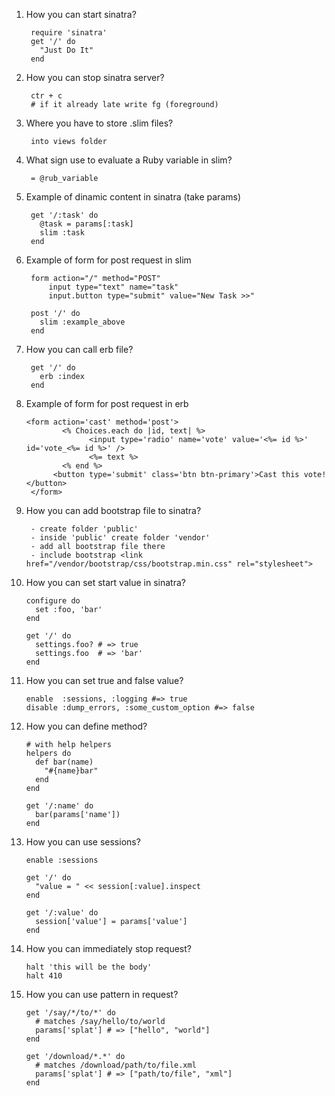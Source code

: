 1. How you can start sinatra?
        
        require 'sinatra' 
        get '/' do 
          "Just Do It" 
        end
2. How you can stop sinatra server?
        
        ctr + c
        # if it already late write fg (foreground)
3. Where you have to store .slim files?
        
        into views folder 
4. What sign use to evaluate a Ruby variable in slim?

        = @rub_variable
5. Example of dinamic content in sinatra (take params)
        
        get '/:task' do
          @task = params[:task]
          slim :task
        end
6. Example of form for post request in slim 
        
        form action="/" method="POST"
            input type="text" name="task"
            input.button type="submit" value="New Task >>"
        
        post '/' do
          slim :example_above
        end
7. How you can call erb file?
        
        get '/' do
          erb :index
        end
8.  Example of form for post request in erb
        
        <form action='cast' method='post'>
                <% Choices.each do |id, text| %>
                      <input type='radio' name='vote' value='<%= id %>' id='vote_<%= id %>' />
                      <%= text %>
                <% end %>
              <button type='submit' class='btn btn-primary'>Cast this vote!</button>
         </form>
9. How you can add bootstrap file to sinatra?
        
        - create folder 'public'
        - inside 'public' create folder 'vendor'
        - add all bootstrap file there
        - include bootstrap <link href="/vendor/bootstrap/css/bootstrap.min.css" rel="stylesheet">
10. How you can set start value in sinatra?
        
        configure do
          set :foo, 'bar'
        end

        get '/' do
          settings.foo? # => true
          settings.foo  # => 'bar'
        end
11. How you can set true and false value?
        
        enable  :sessions, :logging #=> true
        disable :dump_errors, :some_custom_option #=> false
12. How you can define method?
        
        # with help helpers
        helpers do
          def bar(name)
            "#{name}bar"
          end
        end

        get '/:name' do
          bar(params['name'])
        end
 13. How you can use sessions?
        
         enable :sessions
         
         get '/' do
           "value = " << session[:value].inspect
         end

         get '/:value' do
           session['value'] = params['value']
         end
14. How you can immediately stop request?

        halt 'this will be the body'
        halt 410
15. How you can use pattern in request? 
        
        get '/say/*/to/*' do
          # matches /say/hello/to/world
          params['splat'] # => ["hello", "world"]
        end

        get '/download/*.*' do
          # matches /download/path/to/file.xml
          params['splat'] # => ["path/to/file", "xml"]
        end
